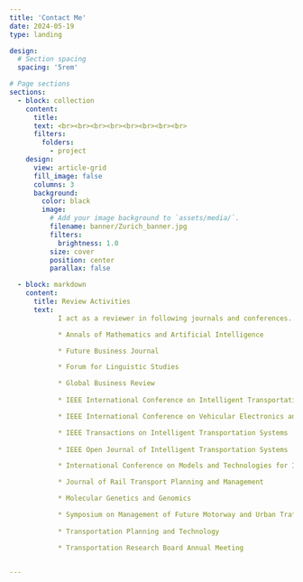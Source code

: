 ```yaml
---
title: 'Contact Me'
date: 2024-05-19
type: landing

design:
  # Section spacing
  spacing: '5rem'

# Page sections
sections:
  - block: collection
    content:
      title:  
      text: <br><br><br><br><br><br><br><br>
      filters:
        folders:
          - project
    design:
      view: article-grid
      fill_image: false
      columns: 3
      background:
        color: black
        image:
          # Add your image background to `assets/media/`.
          filename: banner/Zurich_banner.jpg
          filters:
            brightness: 1.0
          size: cover
          position: center
          parallax: false

  - block: markdown
    content:
      title: Review Activities
      text:
            I act as a reviewer in following journals and conferences...

            * Annals of Mathematics and Artificial Intelligence

            * Future Business Journal

            * Forum for Linguistic Studies

            * Global Business Review
                        
            * IEEE International Conference on Intelligent Transportation Systems

            * IEEE International Conference on Vehicular Electronics and Safety

            * IEEE Transactions on Intelligent Transportation Systems
            
            * IEEE Open Journal of Intelligent Transportation Systems

            * International Conference on Models and Technologies for Intelligent Transportation Systems (MT-ITS) 

            * Journal of Rail Transport Planning and Management

            * Molecular Genetics and Genomics

            * Symposium on Management of Future Motorway and Urban Traffic Systems (MFTS)
            
            * Transportation Planning and Technology 

            * Transportation Research Board Annual Meeting


---
```

